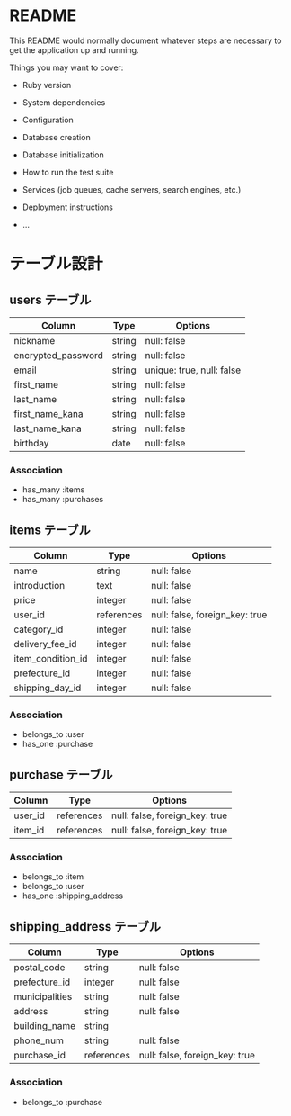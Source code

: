 # README

This README would normally document whatever steps are necessary to get the
application up and running.

Things you may want to cover:

* Ruby version

* System dependencies

* Configuration

* Database creation

* Database initialization

* How to run the test suite

* Services (job queues, cache servers, search engines, etc.)

* Deployment instructions

* ...

# テーブル設計

## users テーブル

| Column             | Type   | Options                    |
| ------------------ | ------ | -------------------------- |
| nickname           | string | null: false                |
| encrypted_password | string | null: false                |
| email              | string | unique: true, null: false  |
| first_name         | string | null: false                |
| last_name          | string | null: false                |
| first_name_kana    | string | null: false                |
| last_name_kana     | string | null: false                |
| birthday           | date   | null: false                |

### Association
- has_many :items
- has_many :purchases


## items テーブル

| Column            | Type        | Options                        |
| ----------------- | ----------- | ------------------------------ |
| name              | string      | null: false                    |
| introduction      | text        | null: false                    |
| price             | integer     | null: false                    |
| user_id           | references  | null: false, foreign_key: true |
| category_id       | integer     | null: false                    |
| delivery_fee_id   | integer     | null: false                    |
| item_condition_id | integer     | null: false                    |
| prefecture_id     | integer     | null: false                    |
| shipping_day_id   | integer     | null: false                    |


### Association
- belongs_to :user
- has_one :purchase


## purchase テーブル

| Column     | Type       | Options                        |
| ---------- | ---------- | ------------------------------ |
| user_id    | references | null: false, foreign_key: true |
| item_id    | references | null: false, foreign_key: true |

### Association
- belongs_to :item
- belongs_to :user
- has_one :shipping_address


## shipping_address テーブル

| Column         | Type       | Options                        |
| -------------- | ---------- | ------------------------------ |
| postal_code    | string     | null: false                    | 
| prefecture_id  | integer    | null: false                    |
| municipalities | string     | null: false                    |
| address        | string     | null: false                    |
| building_name  | string     |                                |
| phone_num      | string     | null: false                    |
| purchase_id    | references | null: false, foreign_key: true |

### Association
- belongs_to :purchase